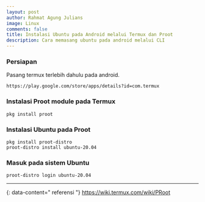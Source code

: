 ```yaml
---
layout: post
author: Rahmat Agung Julians
image: Linux
comments: false
title: Instalasi Ubuntu pada Android melalui Termux dan Proot
description: Cara memasang ubuntu pada android melalui CLI
---
```


### Persiapan
Pasang termux terlebih dahulu pada android.
```
https://play.google.com/store/apps/details?id=com.termux
```

### Instalasi Proot module pada Termux
```
pkg install proot
```

### Instalasi Ubuntu pada Proot
```
pkg install proot-distro
proot-distro install ubuntu-20.04
```

### Masuk pada sistem Ubuntu
```
proot-distro login ubuntu-20.04
```

---
{: data-content=" referensi "}
<a href="https://wiki.termux.com/wiki/PRoot">https://wiki.termux.com/wiki/PRoot</a>